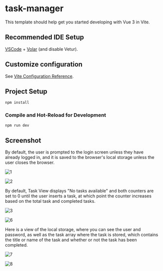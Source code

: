 # task-manager

This template should help get you started developing with Vue 3 in Vite.

## Recommended IDE Setup

[VSCode](https://code.visualstudio.com/) + [Volar](https://marketplace.visualstudio.com/items?itemName=Vue.volar) (and disable Vetur).

## Customize configuration

See [Vite Configuration Reference](https://vitejs.dev/config/).

## Project Setup

```sh
npm install
```

### Compile and Hot-Reload for Development

```sh
npm run dev
```

## Screenshot

By default, the user is prompted to the login screen unless they have already logged in, and it is saved to the browser's local storage unless the user closes the browser.

![1](https://github.com/Kairu009/Task-Management/assets/139950310/03d1c702-eb9e-4ec7-9fcb-609e3d170e88)

![2](https://github.com/Kairu009/Task-Management/assets/139950310/6607ad68-2464-43d6-8806-a0b4bcdc8e0a)

By default, Task View displays "No tasks available" and both counters are set to 0 until the user inserts a task, at which point the counter increases based on the total task and completed tasks.

![3](https://github.com/Kairu009/Task-Management/assets/139950310/7a71ba7e-8b1b-472d-ae50-9b9d43bf73d7)

![6](https://github.com/Kairu009/Task-Management/assets/139950310/5e9ef16d-a113-43bc-83a9-6dae07fd17e5)

Here is a view of the local storage, where you can see the user and password, as well as the task array where the task is stored, which contains the title or name of the task and whether or not the task has been completed.

![7](https://github.com/Kairu009/Task-Management/assets/139950310/cda3b7da-5bb5-442c-980f-cc28e2cc1f0d)

![8](https://github.com/Kairu009/Task-Management/assets/139950310/0e860e82-8e0c-431c-94a8-6c08b79f1d9f)
